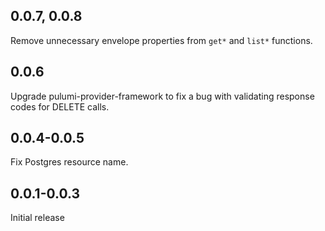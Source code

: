 ## 0.0.7, 0.0.8

Remove unnecessary envelope properties from `get*` and `list*` functions.

## 0.0.6

Upgrade pulumi-provider-framework to fix a bug with validating response codes for DELETE calls.

## 0.0.4-0.0.5

Fix Postgres resource name.

## 0.0.1-0.0.3

Initial release
